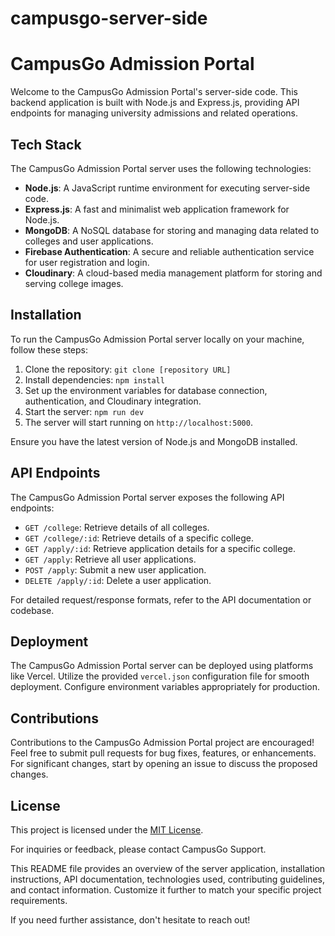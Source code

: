 # campusgo-server-side

# CampusGo Admission Portal

Welcome to the CampusGo Admission Portal's server-side code. This backend application is built with Node.js and Express.js, providing API endpoints for managing university admissions and related operations.

## Tech Stack

The CampusGo Admission Portal server uses the following technologies:

- **Node.js**: A JavaScript runtime environment for executing server-side code.
- **Express.js**: A fast and minimalist web application framework for Node.js.
- **MongoDB**: A NoSQL database for storing and managing data related to colleges and user applications.
- **Firebase Authentication**: A secure and reliable authentication service for user registration and login.
- **Cloudinary**: A cloud-based media management platform for storing and serving college images.

## Installation

To run the CampusGo Admission Portal server locally on your machine, follow these steps:

1. Clone the repository: `git clone [repository URL]`
2. Install dependencies: `npm install`
3. Set up the environment variables for database connection, authentication, and Cloudinary integration.
4. Start the server: `npm run dev`
5. The server will start running on `http://localhost:5000`.

Ensure you have the latest version of Node.js and MongoDB installed.

## API Endpoints

The CampusGo Admission Portal server exposes the following API endpoints:

- `GET /college`: Retrieve details of all colleges.
- `GET /college/:id`: Retrieve details of a specific college.
- `GET /apply/:id`: Retrieve application details for a specific college.
- `GET /apply`: Retrieve all user applications.
- `POST /apply`: Submit a new user application.
- `DELETE /apply/:id`: Delete a user application.

For detailed request/response formats, refer to the API documentation or codebase.

## Deployment

The CampusGo Admission Portal server can be deployed using platforms like Vercel. Utilize the provided `vercel.json` configuration file for smooth deployment. Configure environment variables appropriately for production.

## Contributions

Contributions to the CampusGo Admission Portal project are encouraged! Feel free to submit pull requests for bug fixes, features, or enhancements. For significant changes, start by opening an issue to discuss the proposed changes.

## License

This project is licensed under the [MIT License](LICENSE).

For inquiries or feedback, please contact CampusGo Support.

This README file provides an overview of the server application, installation instructions, API documentation, technologies used, contributing guidelines, and contact information. Customize it further to match your specific project requirements.

If you need further assistance, don't hesitate to reach out!
